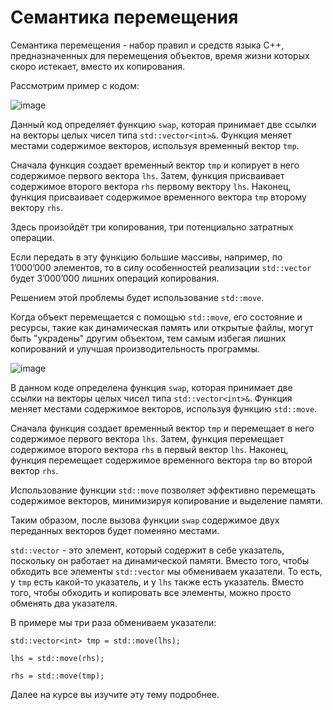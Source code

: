 # Семантика перемещения

Семантика перемещения - набор правил и средств языка С++, предназначенных для перемещения объектов, время жизни которых скоро истекает, вместо их копирования.

Рассмотрим пример с кодом:

![image](https://github.com/netology-code/cppl-homeworks/assets/147130852/996a13c7-6668-42af-81bd-05adaac49679)

Данный код определяет функцию `swap`, которая принимает две ссылки на векторы целых чисел типа `std::vector<int>&`. Функция меняет местами содержимое векторов, используя временный вектор `tmp`.

Сначала функция создает временный вектор `tmp` и копирует в него содержимое первого вектора `lhs`. Затем, функция присваивает содержимое второго вектора `rhs` первому вектору `lhs`. Наконец, функция присваивает содержимое временного вектора `tmp` второму вектору `rhs`.

Здесь произойдёт три копирования, три потенциально затратных операции.

Если передать в эту функцию большие массивы, например, по 1’000’000 элементов, то в силу особенностей реализации `std::vector` будет 3’000’000 лишних операций копирования.

Решением этой проблемы будет использование `std::move`.

Когда объект перемещается с помощью `std::move`, его состояние и ресурсы, такие как динамическая память или открытые файлы, могут быть "украдены" другим объектом, тем самым избегая лишних копирований и улучшая производительность программы.

![image](https://github.com/netology-code/cppl-homeworks/assets/147130852/a4efed8d-1ed1-47ba-ae30-34a9dab28854)

В данном коде определена функция `swap`, которая принимает две ссылки на векторы целых чисел типа `std::vector<int>&`. Функция меняет местами содержимое векторов, используя функцию `std::move`.

Сначала функция создает временный вектор `tmp` и перемещает в него содержимое первого вектора `lhs`. Затем, функция перемещает содержимое второго вектора `rhs` в первый вектор `lhs`. Наконец, функция перемещает содержимое временного вектора `tmp` во второй вектор `rhs`.

Использование функции `std::move` позволяет эффективно перемещать содержимое векторов, минимизируя копирование и выделение памяти.

Таким образом, после вызова функции `swap` содержимое двух переданных векторов будет поменяно местами.

`std::vector` - это элемент, который содержит в себе указатель, поскольку он работает на динамической памяти. Вместо того, чтобы обходить все элементы `std::vector` мы обмениваем указатели. То есть, у `tmp` есть какой-то указатель, и у `lhs` также есть указатель. Вместо того, чтобы обходить и копировать все элементы, можно просто обменять два указателя.

В примере мы три раза обмениваем указатели:

`std::vector<int> tmp = std::move(lhs);`


`lhs = std::move(rhs);`

`rhs = std::move(tmp);`

Далее на курсе вы изучите эту тему подробнее.
